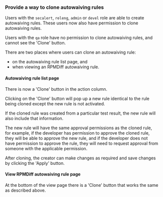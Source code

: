 ### Provide a way to clone autowaiving rules

Users with the `secalert`, `releng`, `admin` or `devel` role are able
to create autowaiving rules. These users now also have permission to
clone autowaiving rules.

Users with the `qa` role have no permission to clone autowaiving
rules, and cannot see the 'Clone' button.

There are two places where users can clone an autowaiving rule:

* on the autowaiving rule list page, and
* when viewing an RPMDiff autowaiving rule.

#### Autowaiving rule list page

There is now a 'Clone' button in the action column.

Clicking on the 'Clone' button will pop up a new rule identical to the
rule being cloned except the new rule is not activated.

If the cloned rule was created from a particular test result, the new
rule will also include that information.

The new rule will have the same approval permissions as the cloned
rule, for example, if the developer has permission to approve the
cloned rule, they will be able to approve the new rule, and if the
developer does not have permission to approve the rule, they will
need to request approval from someone with the applicable permission.

After cloning, the creator can make changes as required and
save changes by clicking the 'Apply' button.

#### View RPMDiff autowaiving rule page

At the bottom of the view page there is a 'Clone' button that works
the same as described above.
